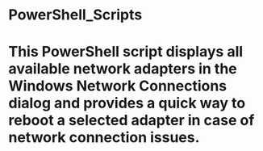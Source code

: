 # PowerShell_Scripts
# This PowerShell script displays all available network adapters in the Windows Network Connections dialog and provides a quick way to reboot a selected adapter in case of network connection issues.
